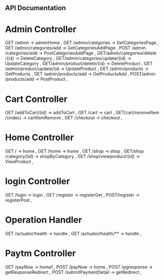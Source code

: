 ## API Documentation 

# Admin Controller

GET
​/admin -> adminHome , 
GET
​/admin​/categories -> GetCategoriesPage , 
GET
​/admin​/categories​/add  -> GetCategoriesAddPage , 
POST
​/admin​/categories​/add -> PostCategoriesAddPage , 
GET
​/admin​/categories​/delete​/{id} -> DeleteCategory , 
GET
​/admin​/categories​/update​/{id} -> UpdateCategory , 
GET
​/admin​/product​/delete​/{id} -> DeleteProduct , 
GET
​/admin​/product​/update​/{id -> UpdateProduct , 
GET
​/admin​/products -> GetProducts , 
GET
​/admin​/products​/add -> GetProductsAdd , 
POST
​/admin​/products​/add -> PostProduct , 

# Cart Controller

GET
​/addToCart​/{id} -> addToCart , 
GET
​/cart -> cart , 
GET
​/cart​/removeItem​/{index} -> cartItemRemove , 
GET
​/checkout -> checkout , 

# Home Controller

GET
​/ -> home , 
GET
​/home -> home , 
GET
​/shop -> shop , 
GET
​/shop​/category​/{id} -> shopByCategory , 
GET
​/shop​/viewproduct​/{id} -> ViewProduct , 

# login Controller

GET
​/login -> login , 
GET
​/register -> registerGet , 
POST
​/register -> registerPost , 

# Operation Handler

GET
​/actuator​/health -> handle , 
GET
​/actuator​/health​/** -> handle , 

# Paytm Controller

GET
​/payNow -> home1 , 
POST
​/payNow -> home , 
POST
​/pgresponse -> getResponseRedirect , 
POST
​/submitPaymentDetail -> getRedirect , 
